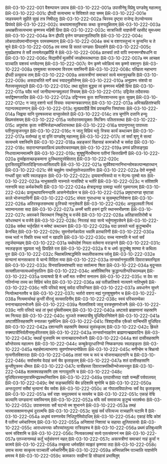 BR-03-10-222-001	वैशम्पायन उवाच
BR-03-10-222-001a	उपासीनेषु विप्रेषु पाण्डवेषु महात्मसु
BR-03-10-222-001c	द्रौपदी सत्यभामा च विविशाते तदा समम्
BR-03-10-222-001e	जाहस्यमाने सुप्रीते सुखं तत्र निषीदतुः
BR-03-10-222-002a	चिरस्य दृष्ट्वा राजेन्द्र तेऽन्योन्यस्य प्रियंवदे
BR-03-10-222-002c	कथयामासतुश्चित्राः कथाः कुरुयदुक्षिताम्
BR-03-10-222-003a	अथाब्रवीत्सत्यभामा कृष्णस्य महिषी प्रिया
BR-03-10-222-003c	सात्राजिती याज्ञसेनीं रहसीदं सुमध्यमा
BR-03-10-222-004a	केन द्रौपदि वृत्तेन पाण्डवानुपतिष्ठसि
BR-03-10-222-004c	लोकपालोपमान्वीरान्यूनः परमसम्मतान्
BR-03-10-222-004e	कथं च वशगास्तुभ्यं न कुप्यन्ति च ते शुभे
BR-03-10-222-005a	तव वश्या हि सततं पाण्डवाः प्रियदर्शने
BR-03-10-222-005c	मुखप्रेक्षाश्च ते सर्वे तत्त्वमेतद्ब्रवीहि मे
BR-03-10-222-006a	व्रतचर्या तपो वापि स्नानमन्त्रौषधानि वा
BR-03-10-222-006c	विद्यावीर्यं मूलवीर्यं जपहोमस्तथागदाः
BR-03-10-222-007a	मम आचक्ष्व पाञ्चालि यशस्यं भगवेदनम्
BR-03-10-222-007c	येन कृष्णे भवेन्नित्यं मम कृष्णो वशानुगः
BR-03-10-222-008a	एवमुक्त्वा सत्यभामा विरराम यशस्विनी
BR-03-10-222-008c	पतिव्रता महाभागा द्रौपदी प्रत्युवाच ताम्
BR-03-10-222-009a	असत्स्त्रीणां समाचारं सत्ये मामनुपृच्छसि
BR-03-10-222-009c	असदाचरिते मार्गे कथं स्यादनुकीर्तनम्
BR-03-10-222-010a	अनुप्रश्नः संशयो वा नैतत्त्वय्युपपद्यते
BR-03-10-222-010c	तथा ह्युपेता बुद्ध्या त्वं कृष्णस्य महिषी प्रिया
BR-03-10-222-011a	यदैव भर्ता जानीयान्मन्त्रमूलपरां स्त्रियम्
BR-03-10-222-011c	उद्विजेत तदैवास्याः सर्पाद्वेश्मगतादिव
BR-03-10-222-012a	उद्विग्नस्य कुतः शान्तिरशान्तस्य कुतः सुखम्
BR-03-10-222-012c	न जातु वशगो भर्ता स्त्रियाः स्यान्मन्त्रकारणात्
BR-03-10-222-013a	अमित्रप्रहितांश्चापि गदान्परमदारुणान्
BR-03-10-222-013c	मूलप्रवादैर्हि विषं प्रयच्छन्ति जिघांसवः
BR-03-10-222-014a	जिह्वया यानि पुरुषस्त्वचा वाप्युपसेवते
BR-03-10-222-014c	तत्र चूर्णानि दत्तानि हन्युः क्षिप्रमसंशयम्
BR-03-10-222-015a	जलोदरसमायुक्ताः श्वित्रिणः पलितास्तथा
BR-03-10-222-015c	अपुमांसः कृताः स्त्रीभिर्जडान्धबधिरास्तथा
BR-03-10-222-016a	पापानुगास्तु पापास्ताः पतीनुपसृजन्त्युत
BR-03-10-222-016c	न जातु विप्रियं भर्तुः स्त्रिया कार्यं कथञ्चन
BR-03-10-222-017a	वर्ताम्यहं तु यां वृत्तिं पाण्डवेषु महात्मसु
BR-03-10-222-017c	तां सर्वां शृणु मे सत्यां सत्यभामे यशस्विनि
BR-03-10-222-018a	अहङ्कारं विहायाहं कामक्रोधौ च सर्वदा
BR-03-10-222-018c	सदारान्पाण्डवान्नित्यं प्रयतोपचराम्यहम्
BR-03-10-222-019a	प्रणयं प्रतिसङ्गृह्य निधायात्मानमात्मनि
BR-03-10-222-019c	शुश्रूषुर्निरभीमाना पतीनां चित्तरक्षिणी
BR-03-10-222-020a	दुर्व्याहृताच्छङ्कमाना दुःस्थिताद्दुरवेक्षितात्
BR-03-10-222-020c	दुरासिताद्दुर्व्रजितादिङ्गिताध्यासितादपि
BR-03-10-222-021a	सूर्यवैश्वानरनिभान्सोमकल्पान्महारथान्
BR-03-10-222-021c	सेवे चक्षुर्हणः पार्थानुग्रतेजःप्रतापिनः
BR-03-10-222-022a	देवो मनुष्यो गन्धर्वो युवा चापि स्वलङ्कृतः
BR-03-10-222-022c	द्रव्यवानभिरूपो वा न मेऽन्यः पुरुषो मतः
BR-03-10-222-023a	नाभुक्तवति नास्नाते नासंविष्टे च भर्तरि
BR-03-10-222-023c	न संविशामि नाश्नामि सदा कर्मकरेष्वपि
BR-03-10-222-024a	क्षेत्राद्वनाद्वा ग्रामाद्वा भर्तारं गृहमागतम्
BR-03-10-222-024c	प्रत्युत्थायाभिनन्दामि आसनेनोदकेन च
BR-03-10-222-025a	प्रमृष्टभाण्डा मृष्टान्ना काले भोजनदायिनी
BR-03-10-222-025c	संयता गुप्तधान्या च सुसम्मृष्टनिवेशना
BR-03-10-222-026a	अतिरस्कृतसम्भाषा दुःस्त्रियो नानुसेवती
BR-03-10-222-026c	अनुकूलवती नित्यं भवाम्यनलसा सदा
BR-03-10-222-027a	अनर्मे चापि हसनं द्वारि स्थानमभीक्ष्णशः
BR-03-10-222-027c	अवस्करे चिरस्थानं निष्कुटेषु च वर्जये
BR-03-10-222-028a	अतिहासातिरोषौ च क्रोधस्थानं च वर्जये
BR-03-10-222-028c	निरताहं सदा सत्ये भर्तॄणामुपसेवने
BR-03-10-222-028e	सर्वथा भर्तृरहितं न ममेष्टं कथञ्चन
BR-03-10-222-029a	यदा प्रवसते भर्ता कुटुम्बार्थेन केनचित्
BR-03-10-222-029c	सुमनोवर्णकापेता भवामि व्रतचारिणी
BR-03-10-222-030a	यच्च भर्ता न पिबति यच्च भर्ता न खादति
BR-03-10-222-030c	यच्च नाश्नाति मे भर्ता सर्वं तद्वर्जयाम्यहम्
BR-03-10-222-031a	यथोपदेशं नियता वर्तमाना वराङ्गने
BR-03-10-222-031c	स्वलङ्कृता सुप्रयता भर्तुः प्रियहिते रता
BR-03-10-222-032a	ये च धर्माः कुटुम्बेषु श्वश्र्वा मे कथिताः पुरा
BR-03-10-222-032c	भिक्षाबलिश्राद्धमिति स्थालीपाकाश्च पर्वसु
BR-03-10-222-032e	मान्यानां मानसत्कारा ये चान्ये विदिता मया
BR-03-10-222-033a	तान्सर्वाननुवर्तामि दिवारात्रमतन्द्रिता
BR-03-10-222-033c	विनयान्नियमांश्चापि सदा सर्वात्मना श्रिता
BR-03-10-222-034a	मृदून्सतः सत्यशीलान्सत्यधर्मानुपालिनः
BR-03-10-222-034c	आशीविषानिव क्रुद्धान्पतीन्परिचराम्यहम्
BR-03-10-222-035a	पत्याश्रयो हि मे धर्मो मतः स्त्रीणां सनातनः
BR-03-10-222-035c	स देवः सा गतिर्नान्या तस्य का विप्रियं चरेत्
BR-03-10-222-036a	अहं पतीन्नातिशये नात्यश्ने नातिभूषये
BR-03-10-222-036c	नापि परिवदे श्वश्रूं सर्वदा परियन्त्रिता
BR-03-10-222-037a	अवधानेन सुभगे नित्योत्थानतयैव च
BR-03-10-222-037c	भर्तारो वशगा मह्यं गुरुशुश्रूषणेन च
BR-03-10-222-038a	नित्यमार्यामहं कुन्तीं वीरसूं सत्यवादिनीम्
BR-03-10-222-038c	स्वयं परिचराम्येका स्नानाच्छादनभोजनैः
BR-03-10-222-039a	नैतामतिशये जातु वस्त्रभूषणभोजनैः
BR-03-10-222-039c	नापि परिवदे चाहं तां पृथां पृथिवीसमाम्
BR-03-10-222-040a	अष्टावग्रे ब्राह्मणानां सहस्राणि स्म नित्यदा
BR-03-10-222-040c	भुञ्जते रुक्मपात्रीषु युधिष्ठिरनिवेशने
BR-03-10-222-041a	अष्टाशीतिसहस्राणि स्नातका गृहमेधिनः
BR-03-10-222-041c	त्रिंशद्दासीक एकैको यान्बिभर्ति युधिष्ठिरः
BR-03-10-222-042a	दशान्यानि सहस्राणि येषामन्नं सुसंस्कृतम्
BR-03-10-222-042c	ह्रियते रुक्मपात्रीभिर्यतीनामूर्ध्वरेतसाम्
BR-03-10-222-043a	तान्सर्वानग्रहारेण ब्राह्मणान्ब्रह्मवादिनः
BR-03-10-222-043c	यथार्हं पूजयामि स्म पानाच्छादनभोजनैः
BR-03-10-222-044a	शतं दासीसहस्राणि कौन्तेयस्य महात्मनः
BR-03-10-222-044c	कम्बुकेयूरधारिण्यो निष्ककण्ठ्यः स्वलङ्कृताः
BR-03-10-222-045a	महार्हमाल्याभरणाः सुवर्णाश्चन्दनोक्षिताः
BR-03-10-222-045c	मणीन्हेम च बिभ्रत्यो नृत्यगीतविशारदाः
BR-03-10-222-046a	तासां नाम च रूपं च भोजनाच्छादनानि च
BR-03-10-222-046c	सर्वासामेव वेदाहं कर्म चैव कृताकृतम्
BR-03-10-222-047a	शतं दासीसहस्राणि कुन्तीपुत्रस्य धीमतः
BR-03-10-222-047c	पात्रीहस्ता दिवारात्रमतिथीन्भोजयन्त्युत
BR-03-10-222-048a	शतमश्वसहस्राणि दश नागायुतानि च
BR-03-10-222-048c	युधिष्ठिरस्यानुयात्रमिन्द्रप्रस्थनिवासिनः
BR-03-10-222-049a	एतदासीत्तदा राज्ञो यन्महीं पर्यपालयत्
BR-03-10-222-049c	येषां सङ्ख्याविधिं चैव प्रदिशामि शृणोमि च
BR-03-10-222-050a	अन्तःपुराणां सर्वेषां भृत्यानां चैव सर्वशः
BR-03-10-222-050c	आ गोपालाविपालेभ्यः सर्वं वेद कृताकृतम्
BR-03-10-222-051a	सर्वं राज्ञः समुदयमायं च व्ययमेव च
BR-03-10-222-051c	एकाहं वेद्मि कल्याणि पाण्डवानां यशस्विनाम्
BR-03-10-222-052a	मयि सर्वं समासज्य कुटुम्बं भरतर्षभाः
BR-03-10-222-052c	उपासनरताः सर्वे घटन्ते स्म शुभानने
BR-03-10-222-053a	तमहं भारमासक्तमनाधृष्यं दुरात्मभिः
BR-03-10-222-053c	सुखं सर्वं परित्यज्य रात्र्यहानि घटामि वै
BR-03-10-222-054a	अधृष्यं वरुणस्येव निधिपूर्णमिवोदधिम्
BR-03-10-222-054c	एकाहं वेद्मि कोशं वै पतीनां धर्मचारिणाम्
BR-03-10-222-055a	अनिशायां निशायां च सहायाः क्षुत्पिपासयोः
BR-03-10-222-055c	आराधयन्त्याः कौरव्यांस्तुल्या रात्रिरहश्च मे
BR-03-10-222-056a	प्रथमं प्रतिबुध्यामि चरमं संविशामि च
BR-03-10-222-056c	नित्यकालमहं सत्ये एतत्संवननं मम
BR-03-10-222-057a	एतज्जानाम्यहं कर्तुं भर्तृसंवननं महत्
BR-03-10-222-057c	असत्स्त्रीणां समाचारं नाहं कुर्यां न कामये
BR-03-10-222-058a	तच्छ्रुत्वा धर्मसहितं व्याहृतं कृष्णया तदा
BR-03-10-222-058c	उवाच सत्या सत्कृत्य पाञ्चालीं धर्मचारिणीम्
BR-03-10-222-059a	अभिपन्नास्मि पाञ्चालि याज्ञसेनि क्षमस्व मे
BR-03-10-222-059c	कामकारः सखीनां हि सोपहासं प्रभाषितुम्
